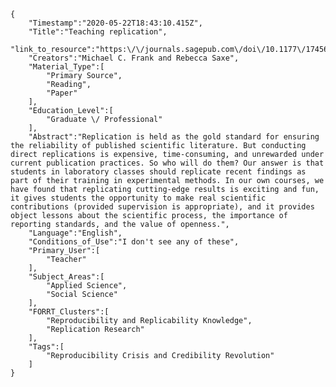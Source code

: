 
    {
        "Timestamp":"2020-05-22T18:43:10.415Z",
        "Title":"Teaching replication",
        "link_to_resource":"https:\/\/journals.sagepub.com\/doi\/10.1177\/1745691612460686",
        "Creators":"Michael C. Frank and Rebecca Saxe",
        "Material_Type":[
            "Primary Source",
            "Reading",
            "Paper"
        ],
        "Education_Level":[
            "Graduate \/ Professional"
        ],
        "Abstract":"Replication is held as the gold standard for ensuring the reliability of published scientific literature. But conducting direct replications is expensive, time-consuming, and unrewarded under current publication practices. So who will do them? Our answer is that students in laboratory classes should replicate recent findings as part of their training in experimental methods. In our own courses, we have found that replicating cutting-edge results is exciting and fun, it gives students the opportunity to make real scientific contributions (provided supervision is appropriate), and it provides object lessons about the scientific process, the importance of reporting standards, and the value of openness.",
        "Language":"English",
        "Conditions_of_Use":"I don't see any of these",
        "Primary_User":[
            "Teacher"
        ],
        "Subject_Areas":[
            "Applied Science",
            "Social Science"
        ],
        "FORRT_Clusters":[
            "Reproducibility and Replicability Knowledge",
            "Replication Research"
        ],
        "Tags":[
            "Reproducibility Crisis and Credibility Revolution"
        ]
    }
